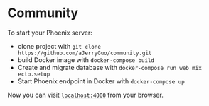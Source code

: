 # Community

To start your Phoenix server:

  * clone project with `git clone https://github.com/aJerryGuo/community.git`
  * build Docker image with `docker-compose build`
  * Create and migrate database with `docker-compose run web mix ecto.setup`
  * Start Phoenix endpoint in Docker with `docker-compose up`

Now you can visit [`localhost:4000`](http://localhost:4000) from your browser.
